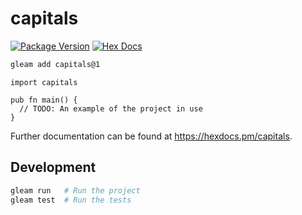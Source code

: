 # capitals

[![Package Version](https://img.shields.io/hexpm/v/capitals)](https://hex.pm/packages/capitals)
[![Hex Docs](https://img.shields.io/badge/hex-docs-ffaff3)](https://hexdocs.pm/capitals/)

```sh
gleam add capitals@1
```
```gleam
import capitals

pub fn main() {
  // TODO: An example of the project in use
}
```

Further documentation can be found at <https://hexdocs.pm/capitals>.

## Development

```sh
gleam run   # Run the project
gleam test  # Run the tests
```
